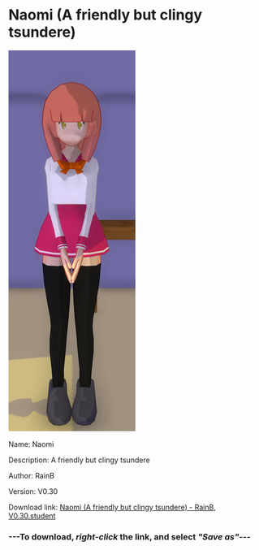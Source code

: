 # Naomi (A friendly but clingy tsundere)

<img src = "https://raw.githubusercontent.com/Arbiter1223/Daigaku-Gurashi-Custom-Students/master/Students/Files/Naomi%20(A%20friendly%20but%20clingy%20tsundere).png">

Name: Naomi

Description: A friendly but clingy tsundere

Author: RainB

Version: V0.30

Download link: <a href="https://raw.githubusercontent.com/Arbiter1223/Daigaku-Gurashi-Custom-Students/master/Students/Files/Naomi%20(A%20friendly%20but%20clingy%20tsundere)%20-%20RainB%2C%20V0.30.student">Naomi (A friendly but clingy tsundere) - RainB, V0.30.student</a>

### ---**To download, _right-click_ the link, and select _"Save as"_**---
